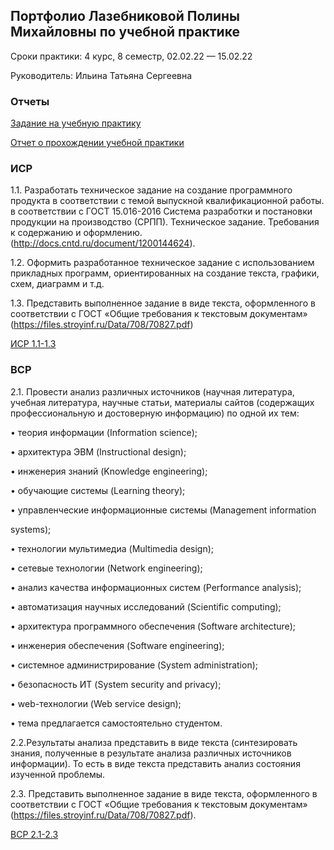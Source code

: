 ## Портфолио Лазебниковой Полины Михайловны по учебной практике
Сроки практики: 4 курс, 8 семестр, 02.02.22 — 15.02.22

Руководитель: Ильина Татьяна Сергеевна
### Отчеты
[Задание на учебную практику]()

[Отчет о прохождении учебной практики]()
### ИСР
1.1. Разработать техническое задание на создание программного продукта в соответствии с темой выпускной квалификационной работы. в соответствии с ГОСТ 15.016-2016 Система разработки и постановки продукции на производство (СРПП). Техническое задание. Требования к содержанию и оформлению. (http://docs.cntd.ru/document/1200144624).

1.2. Оформить разработанное техническое задание с использованием прикладных программ, ориентированных на создание текста, графики, схем, диаграмм и т.д.

1.3. Представить выполненное задание в виде текста, оформленного в соответствии с ГОСТ «Общие требования к текстовым документам» (https://files.stroyinf.ru/Data/708/70827.pdf)

[ИСР 1.1-1.3]()

### ВСР

2.1. Провести анализ различных источников (научная литература, учебная литература, научные статьи, материалы сайтов (содержащих профессиональную и достоверную информацию) по одной их тем:

• теория информации (Information science);

• архитектура ЭВМ (Instructional design);

• инженерия знаний (Knowledge engineering);

• обучающие системы (Learning theory);

• управленческие информационные системы (Management information

systems);

• технологии мультимедиа (Multimedia design);

• сетевые технологии (Network engineering);

• анализ качества информационных систем (Performance analysis);

• автоматизация научных исследований (Scientific computing);

• архитектура программного обеспечения (Software architecture);

• инженерия обеспечения (Software engineering);

• системное администрирование (System administration);

• безопасность ИТ (System security and privacy);

• web-технологии (Web service design);

• тема предлагается самостоятельно студентом.

2.2.Результаты анализа представить в виде текста (синтезировать знания, полученные в результате анализа различных источников информации). То есть в виде текста представить анализ состояния изученной проблемы.

2.3. Представить выполненное задание в виде текста, оформленного в соответствии с ГОСТ «Общие требования к текстовым документам» (https://files.stroyinf.ru/Data/708/70827.pdf).

[ВСР 2.1-2.3]()
